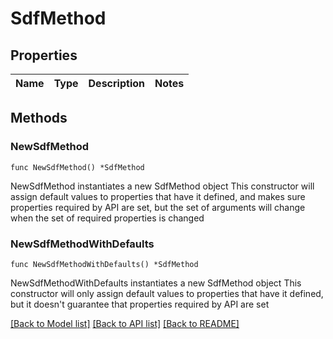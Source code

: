 # SdfMethod

## Properties

Name | Type | Description | Notes
------------ | ------------- | ------------- | -------------

## Methods

### NewSdfMethod

`func NewSdfMethod() *SdfMethod`

NewSdfMethod instantiates a new SdfMethod object
This constructor will assign default values to properties that have it defined,
and makes sure properties required by API are set, but the set of arguments
will change when the set of required properties is changed

### NewSdfMethodWithDefaults

`func NewSdfMethodWithDefaults() *SdfMethod`

NewSdfMethodWithDefaults instantiates a new SdfMethod object
This constructor will only assign default values to properties that have it defined,
but it doesn't guarantee that properties required by API are set


[[Back to Model list]](../README.md#documentation-for-models) [[Back to API list]](../README.md#documentation-for-api-endpoints) [[Back to README]](../README.md)



